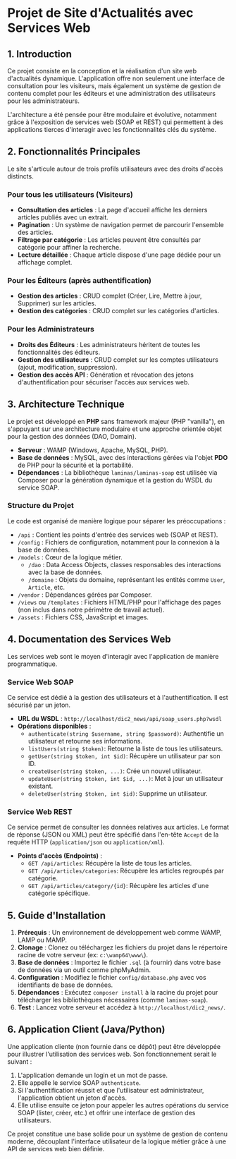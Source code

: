 # Projet de Site d'Actualités avec Services Web

## 1. Introduction

Ce projet consiste en la conception et la réalisation d'un site web d'actualités dynamique. L'application offre non seulement une interface de consultation pour les visiteurs, mais également un système de gestion de contenu complet pour les éditeurs et une administration des utilisateurs pour les administrateurs. 

L'architecture a été pensée pour être modulaire et évolutive, notamment grâce à l'exposition de services web (SOAP et REST) qui permettent à des applications tierces d'interagir avec les fonctionnalités clés du système.

## 2. Fonctionnalités Principales

Le site s'articule autour de trois profils utilisateurs avec des droits d'accès distincts.

### Pour tous les utilisateurs (Visiteurs)
- **Consultation des articles** : La page d'accueil affiche les derniers articles publiés avec un extrait.
- **Pagination** : Un système de navigation permet de parcourir l'ensemble des articles.
- **Filtrage par catégorie** : Les articles peuvent être consultés par catégorie pour affiner la recherche.
- **Lecture détaillée** : Chaque article dispose d'une page dédiée pour un affichage complet.

### Pour les Éditeurs (après authentification)
- **Gestion des articles** : CRUD complet (Créer, Lire, Mettre à jour, Supprimer) sur les articles.
- **Gestion des catégories** : CRUD complet sur les catégories d'articles.

### Pour les Administrateurs
- **Droits des Éditeurs** : Les administrateurs héritent de toutes les fonctionnalités des éditeurs.
- **Gestion des utilisateurs** : CRUD complet sur les comptes utilisateurs (ajout, modification, suppression).
- **Gestion des accès API** : Génération et révocation des jetons d'authentification pour sécuriser l'accès aux services web.

## 3. Architecture Technique

Le projet est développé en **PHP** sans framework majeur (PHP "vanilla"), en s'appuyant sur une architecture modulaire et une approche orientée objet pour la gestion des données (DAO, Domain).

- **Serveur** : WAMP (Windows, Apache, MySQL, PHP).
- **Base de données** : MySQL, avec des interactions gérées via l'objet **PDO** de PHP pour la sécurité et la portabilité.
- **Dépendances** : La bibliothèque `laminas/laminas-soap` est utilisée via Composer pour la génération dynamique et la gestion du WSDL du service SOAP.

### Structure du Projet

Le code est organisé de manière logique pour séparer les préoccupations :

- `/api` : Contient les points d'entrée des services web (SOAP et REST).
- `/config` : Fichiers de configuration, notamment pour la connexion à la base de données.
- `/models` : Cœur de la logique métier.
  - `/dao` : Data Access Objects, classes responsables des interactions avec la base de données.
  - `/domaine` : Objets du domaine, représentant les entités comme `User`, `Article`, etc.
- `/vendor` : Dépendances gérées par Composer.
- `/views` ou `/templates` : Fichiers HTML/PHP pour l'affichage des pages (non inclus dans notre périmètre de travail actuel).
- `/assets` : Fichiers CSS, JavaScript et images.

## 4. Documentation des Services Web

Les services web sont le moyen d'interagir avec l'application de manière programmatique.

### Service Web SOAP

Ce service est dédié à la gestion des utilisateurs et à l'authentification. Il est sécurisé par un jeton.

- **URL du WSDL** : `http://localhost/dic2_news/api/soap_users.php?wsdl`
- **Opérations disponibles** :
  - `authenticate(string $username, string $password)`: Authentifie un utilisateur et retourne ses informations.
  - `listUsers(string $token)`: Retourne la liste de tous les utilisateurs.
  - `getUser(string $token, int $id)`: Récupère un utilisateur par son ID.
  - `createUser(string $token, ...)`: Crée un nouvel utilisateur.
  - `updateUser(string $token, int $id, ...)`: Met à jour un utilisateur existant.
  - `deleteUser(string $token, int $id)`: Supprime un utilisateur.

### Service Web REST

Ce service permet de consulter les données relatives aux articles. Le format de réponse (JSON ou XML) peut être spécifié dans l'en-tête `Accept` de la requête HTTP (`application/json` ou `application/xml`).

- **Points d'accès (Endpoints)** :
  - `GET /api/articles`: Récupère la liste de tous les articles.
  - `GET /api/articles/categories`: Récupère les articles regroupés par catégorie.
  - `GET /api/articles/category/{id}`: Récupère les articles d'une catégorie spécifique.

## 5. Guide d'Installation

1.  **Prérequis** : Un environnement de développement web comme WAMP, LAMP ou MAMP.
2.  **Clonage** : Clonez ou téléchargez les fichiers du projet dans le répertoire racine de votre serveur (ex: `c:\wamp64\www\`).
3.  **Base de données** : Importez le fichier `.sql` (à fournir) dans votre base de données via un outil comme phpMyAdmin.
4.  **Configuration** : Modifiez le fichier `config/database.php` avec vos identifiants de base de données.
5.  **Dépendances** : Exécutez `composer install` à la racine du projet pour télécharger les bibliothèques nécessaires (comme `laminas-soap`).
6.  **Test** : Lancez votre serveur et accédez à `http://localhost/dic2_news/`.

## 6. Application Client (Java/Python)

Une application cliente (non fournie dans ce dépôt) peut être développée pour illustrer l'utilisation des services web. Son fonctionnement serait le suivant :

1.  L'application demande un login et un mot de passe.
2.  Elle appelle le service SOAP `authenticate`.
3.  Si l'authentification réussit et que l'utilisateur est administrateur, l'application obtient un jeton d'accès.
4.  Elle utilise ensuite ce jeton pour appeler les autres opérations du service SOAP (lister, créer, etc.) et offrir une interface de gestion des utilisateurs.

Ce projet constitue une base solide pour un système de gestion de contenu moderne, découplant l'interface utilisateur de la logique métier grâce à une API de services web bien définie.
